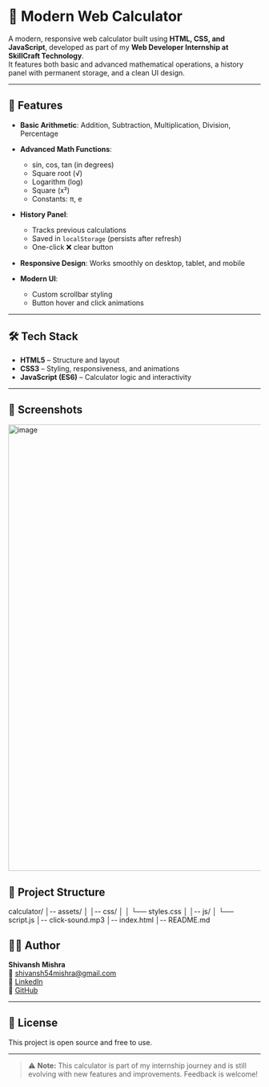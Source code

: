 # 🧮 Modern Web Calculator  

A modern, responsive web calculator built using **HTML, CSS, and JavaScript**, developed as part of my **Web Developer Internship at SkillCraft Technology**.  
It features both basic and advanced mathematical operations, a history panel with permanent storage, and a clean UI design.  

---

## 🚀 Features
- **Basic Arithmetic**: Addition, Subtraction, Multiplication, Division, Percentage  
- **Advanced Math Functions**:
  - sin, cos, tan (in degrees)  
  - Square root (√)  
  - Logarithm (log)  
  - Square (x²)  
  - Constants: π, e  
- **History Panel**:
  - Tracks previous calculations  
  - Saved in `localStorage` (persists after refresh)  
  - One-click ❌ clear button  
 
- **Responsive Design**: Works smoothly on desktop, tablet, and mobile  
- **Modern UI**:
  
  - Custom scrollbar styling  
  - Button hover and click animations  

---

## 🛠 Tech Stack
- **HTML5** – Structure and layout  
- **CSS3** – Styling, responsiveness, and animations  
- **JavaScript (ES6)** – Calculator logic and interactivity  

---
## 📸 Screenshots
<img width="929" height="889" alt="image" src="https://github.com/user-attachments/assets/9c8ea1a5-5d83-49ad-84b7-03f83826c636" />


## 📂 Project Structure
calculator/
│-- assets/
│ │-- css/
│ │ └── styles.css
│ │-- js/
│ └── script.js
│-- click-sound.mp3
│-- index.html
│-- README.md

## 🧑‍🎓 Author

**Shivansh Mishra**  
📧 shivansh54mishra@gmail.com  
🔗 [LinkedIn](https://www.linkedin.com/in/shivansh-mishra54)  
🔗 [GitHub](https://github.com/shivanshmishra54)

---

## 📜 License

This project is open source and free to use.

---

> ⚠️ **Note:** This calculator is part of my internship journey and is still evolving with new features and improvements. Feedback is welcome!

